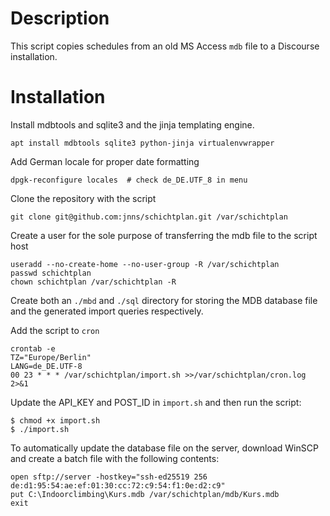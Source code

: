 # Description

This script copies schedules from an old MS Access `mdb` file to a Discourse installation.

# Installation

Install mdbtools and sqlite3 and the jinja templating engine.

    apt install mdbtools sqlite3 python-jinja virtualenvwrapper

Add German locale for proper date formatting

    dpgk-reconfigure locales  # check de_DE.UTF_8 in menu

Clone the repository with the script

    git clone git@github.com:jnns/schichtplan.git /var/schichtplan

Create a user for the sole purpose of transferring the mdb file to the script
host

    useradd --no-create-home --no-user-group -R /var/schichtplan
    passwd schichtplan
    chown schichtplan /var/schichtplan -R

Create both an `./mbd` and `./sql` directory for storing the MDB database file
and the generated import queries respectively.

Add the script to `cron`

    crontab -e
    TZ="Europe/Berlin"
    LANG=de_DE.UTF-8
    00 23 * * * /var/schichtplan/import.sh >>/var/schichtplan/cron.log 2>&1

Update the API_KEY and POST_ID in `import.sh` and then run the script:

    $ chmod +x import.sh
    $ ./import.sh
    
To automatically update the database file on the server, download WinSCP and 
create a batch file with the following contents:

    open sftp://server -hostkey="ssh-ed25519 256 de:d1:95:54:ae:ef:01:30:cc:72:c9:54:f1:0e:d2:c9"
    put C:\Indoorclimbing\Kurs.mdb /var/schichtplan/mdb/Kurs.mdb
    exit

    
    
